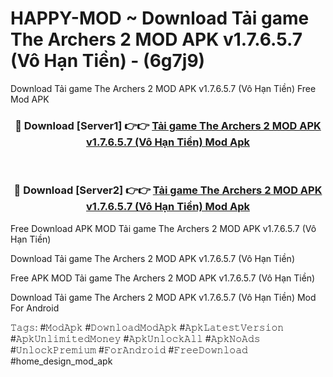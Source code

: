 # HAPPY-MOD ~ Download Tải game The Archers 2 MOD APK v1.7.6.5.7 (Vô Hạn Tiền) - (6g7j9)
Download Tải game The Archers 2 MOD APK v1.7.6.5.7 (Vô Hạn Tiền) Free Mod APK

<div align="center">
<h3>🔴 Download [Server1] 👉👉 <a href="https://apk-comot.site?title=Tải_game_The_Archers_2_MOD_APK_v1.7.6.5.7_(Vô_Hạn_Tiền)">Tải game The Archers 2 MOD APK v1.7.6.5.7 (Vô Hạn Tiền) Mod Apk</a></h3><br>

<h3>🔴 Download [Server2] 👉👉 <a href="https://apk-comot.site?title=Tải_game_The_Archers_2_MOD_APK_v1.7.6.5.7_(Vô_Hạn_Tiền)">Tải game The Archers 2 MOD APK v1.7.6.5.7 (Vô Hạn Tiền) Mod Apk</a></h3>
</div>


Free Download APK MOD Tải game The Archers 2 MOD APK v1.7.6.5.7 (Vô Hạn Tiền)

Download Tải game The Archers 2 MOD APK v1.7.6.5.7 (Vô Hạn Tiền) 

Free APK MOD Tải game The Archers 2 MOD APK v1.7.6.5.7 (Vô Hạn Tiền) 

Download Tải game The Archers 2 MOD APK v1.7.6.5.7 (Vô Hạn Tiền) Mod For Android

𝚃𝚊𝚐𝚜: #𝙼𝚘𝚍𝙰𝚙𝚔 #𝙳𝚘𝚠𝚗𝚕𝚘𝚊𝚍𝙼𝚘𝚍𝙰𝚙𝚔 #𝙰𝚙𝚔𝙻𝚊𝚝𝚎𝚜𝚝𝚅𝚎𝚛𝚜𝚒𝚘𝚗 #𝙰𝚙𝚔𝚄𝚗𝚕𝚒𝚖𝚒𝚝𝚎𝚍𝙼𝚘𝚗𝚎𝚢 #𝙰𝚙𝚔𝚄𝚗𝚕𝚘𝚌𝚔𝙰𝚕𝚕 #𝙰𝚙𝚔𝙽𝚘𝙰𝚍𝚜 #𝚄𝚗𝚕𝚘𝚌𝚔𝙿𝚛𝚎𝚖𝚒𝚞𝚖 #𝙵𝚘𝚛𝙰𝚗𝚍𝚛𝚘𝚒𝚍 #𝙵𝚛𝚎𝚎𝙳𝚘𝚠𝚗𝚕𝚘𝚊𝚍 #home_design_mod_apk